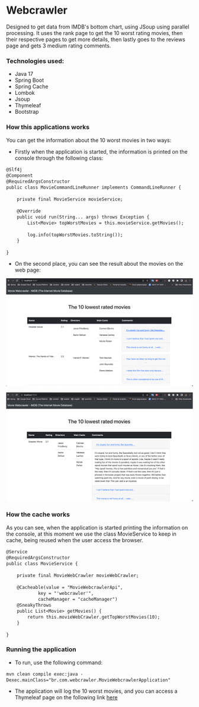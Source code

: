 # Webcrawler

Designed to get data from IMDB's bottom chart, using JSoup using parallel processing. It uses the rank page to get the 10 worst rating movies, then their respective pages to get more details, then lastly goes to the reviews page and gets 3 medium rating comments.

### Technologies used:

- Java 17
- Spring Boot
- Spring Cache
- Lombok
- Jsoup
- Thymeleaf
- Bootstrap

### How this applications works

You can get the information about the 10 worst movies in two ways:

- Firstly when the application is started, the information is printed on the console through the following class:

```
@Slf4j
@Component
@RequiredArgsConstructor
public class MovieCommandLineRunner implements CommandLineRunner {

    private final MovieService movieService;

    @Override
    public void run(String... args) throws Exception {
        List<Movie> topWorstMovies = this.movieService.getMovies();

        log.info(topWorstMovies.toString());
    }

}
```

- On the second place, you can see the result about the movies on the web page:

![WebpageAge](webcrawler01.png)

![WebpageAge](webcrawler02.png)

### How the cache works

As you can see, when the application is started printing the information on the console, at this moment we use the class MovieService to keep in cache, being reused when the user access the browser.

```
@Service
@RequiredArgsConstructor
public class MovieService {

    private final MovieWebCrawler movieWebCrawler;

    @Cacheable(value = "MovieWebcrawlerApi",
            key = "'webcrawler'",
            cacheManager = "cacheManager")
    @SneakyThrows
    public List<Movie> getMovies() {
        return this.movieWebCrawler.getTopWorstMovies(10);
    }

}
```


### Running the application

- To run, use the following command: 

```
mvn clean compile exec:java -Dexec.mainClass="br.com.webcrawler.MovieWebcrawlerApplication"
```

- The application will log the 10 worst movies, and you can access a Thymeleaf page on the following link [here](http://localhost:8080/#)